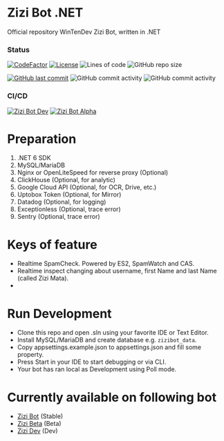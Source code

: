 # Zizi Bot .NET

Official repository WinTenDev Zizi Bot, written in .NET

### Status

[![CodeFactor](https://www.codefactor.io/repository/github/wintendev/ZiziBot.net/badge)](https://www.codefactor.io/repository/github/wintendev/ZiziBot.net)
[![License](https://img.shields.io/github/license/WinTenDev/ZiziBot.NET?label=License&color=brightgreen&cacheSeconds=3600)](./LICENSE)
![Lines of code](https://img.shields.io/tokei/lines/github/WinTenDev/ZiziBot.NET?style=flat-square)
![GitHub repo size](https://img.shields.io/github/repo-size/WinTenDev/ZiziBot.NET?style=flat-square)

[![GitHub last commit](https://img.shields.io/github/last-commit/WinTenDev/ZiziBot.NET?style=flat-square)](https://github.com/WinTenDev/ZiziBot.NET)
![GitHub commit activity](https://img.shields.io/github/commit-activity/m/WinTenDev/ZiziBot.NET?style=flat-square)
![GitHub commit activity](https://img.shields.io/github/commit-activity/w/WinTenDev/ZiziBot.NET?style=flat-square)

### CI/CD

[![Zizi Bot Dev](https://github.com/WinTenDev/ZiziBot.NET/actions/workflows/zizibot-build.yml/badge.svg?branch=master)](https://github.com/WinTenDev/ZiziBot.NET/actions/workflows/zizibot-dev-build.yml)
[![Zizi Bot Alpha](https://github.com/WinTenDev/ZiziBot.NET/actions/workflows/zizibot4-build.yml/badge.svg)](https://github.com/WinTenDev/ZiziBot.NET/actions/workflows/zizibot-alpha-build.yml)

# Preparation

1. .NET 6 SDK
2. MySQL/MariaDB
3. Nginx or OpenLiteSpeed for reverse proxy (Optional)
4. ClickHouse (Optional, for analytic)
5. Google Cloud API (Optional, for OCR, Drive, etc.)
6. Uptobox Token (Optional, for Mirror)
7. Datadog (Optional, for logging)
8. Exceptionless (Optional, trace error)
9. Sentry (Optional, trace error)

# Keys of feature

- Realtime SpamCheck. Powered by ES2, SpamWatch and CAS.
- Realtime inspect changing about username, first Name and last Name (called Zizi Mata).
-

# Run Development

- Clone this repo and open .sln using your favorite IDE or Text Editor.
- Install MySQL/MariaDB and create database e.g. `zizibot_data`.
- Copy appsettings.example.json to appsettings.json and fill some property.
- Press Start in your IDE to start debugging or via CLI.
- Your bot has ran local as Development using Poll mode.

# Currently available on following bot

- [Zizi Bot](t.me/MissZiziBot) (Stable)
- [Zizi Beta](t.me/MissZiziBetaBot) (Beta)
- [Zizi Dev](t.me/MissZiziDevBot) (Dev)
